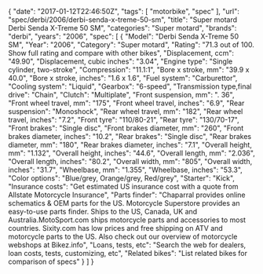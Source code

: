 {
    "date": "2017-01-12T22:46:50Z",
    "tags": [
        "motorbike",
        "spec"
    ],
    "url": "spec\/derbi\/2006\/derbi-senda-x-treme-50-sm",
    "title": "Super motard Derbi Senda X-Treme 50 SM",
    "categories": "Super motard",
    "brands": "derbi",
    "years": "2006",
    "spec": [
        {
            "Model": "Derbi Senda X-Treme 50 SM",
            "Year": "2006",
            "Category": "Super motard",
            "Rating": "71.3 out of 100. Show full rating and compare with other bikes",
            "Displacement, ccm": "49.90",
            "Displacement, cubic inches": "3.04",
            "Engine type": "Single cylinder, two-stroke",
            "Compression": "11.1:1",
            "Bore x stroke, mm": "39.9 x 40.0",
            "Bore x stroke, inches": "1.6 x 1.6",
            "Fuel system": "Carburettor",
            "Cooling system": "Liquid",
            "Gearbox": "6-speed",
            "Transmission type,final drive": "Chain",
            "Clutch": "Multiplate",
            "Front suspension, mm": ". 36",
            "Front wheel travel, mm": "175",
            "Front wheel travel, inches": "6.9",
            "Rear suspension": "Monoshock",
            "Rear wheel travel, mm": "182",
            "Rear wheel travel, inches": "7.2",
            "Front tyre": "110\/80-21",
            "Rear tyre": "130\/70-17",
            "Front brakes": "Single disc",
            "Front brakes diameter, mm": "260",
            "Front brakes diameter, inches": "10.2",
            "Rear brakes": "Single disc",
            "Rear brakes diameter, mm": "180",
            "Rear brakes diameter, inches": "7.1",
            "Overall height, mm": "1.132",
            "Overall height, inches": "44.6",
            "Overall length, mm": "2.036",
            "Overall length, inches": "80.2",
            "Overall width, mm": "805",
            "Overall width, inches": "31.7",
            "Wheelbase, mm": "1.355",
            "Wheelbase, inches": "53.3",
            "Color options": "Blue\/grey, Orange\/grey, Red\/grey",
            "Starter": "Kick",
            "Insurance costs": "Get estimated US insurance cost with a quote from Allstate Motorcycle Insurance",
            "Parts finder": "Chaparral provides online schematics & OEM parts for the US.   Motorcycle Superstore provides an easy-to-use parts finder. Ships to the US, Canada, UK and Australia.MotoSport.com ships motorcycle parts and accessories to most countries.    Sixity.com has low prices and free shipping on ATV and motorcycle parts to the US. Also check out our overview of motorcycle webshops at Bikez.info",
            "Loans, tests, etc": "Search the web for dealers, loan costs, tests, customizing, etc",
            "Related bikes": "List related bikes for comparison of specs"
        }
    ]
}